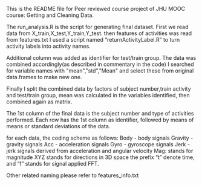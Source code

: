 This is the README file for Peer reviewed course project of JHU MOOC course: Getting and Cleaning Data.

The run_analysis.R is the script for generating final dataset.
First we read data from X_train,X_test,Y_train,Y_test.
then features of activities was read from features.txt
I used a script named “returnActivityLabel.R” to turn activity labels into activity names.

Additional column was added as identifier for test/train group.
The data was combined accordingly(as described in commentary in the code)
I searched for variable names with "mean","std","Mean" and select these from original data.frames to make new one.

Finally I split the combined data by factors of subject number,train activity and test/train group, mean was calculated in the variables identified, then combined again as matrix.

The 1st column of the final data is the subject number and type of activities performed. Each row has the 1st column as identifier, followed by means of means or standard deviations of the data.

for each data, the coding scheme as follows:
Body - body signals
Gravity - gravity signals
Acc - acceleration signals
Gyro - gyroscope signals
Jerk - jerk signals derived from acceleration and angular velocity
Mag: stands for magnitude
XYZ stands for directions in 3D space
the prefix “t” denote time, and “f” stands for signal applied FFT.

Other related naming please refer to features_info.txt


